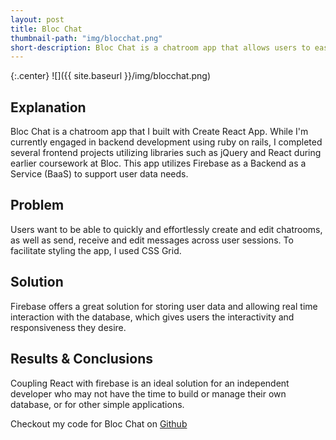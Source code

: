 ```yaml
---
layout: post
title: Bloc Chat
thumbnail-path: "img/blocchat.png"
short-description: Bloc Chat is a chatroom app that allows users to easily manage chatrooms and send and receive messages in real time.
---
```


{:.center}
![]({{ site.baseurl }}/img/blocchat.png)

## Explanation
Bloc Chat is a chatroom app that I built with Create React App. While I'm currently engaged in backend development using ruby on rails, I completed several frontend projects utilizing libraries such as jQuery and React during earlier coursework at Bloc. This app utilizes Firebase as a Backend as a Service (BaaS) to support user data needs.

## Problem
Users want to be able to quickly and effortlessly create and edit chatrooms, as well as send, receive and edit messages across user sessions. To facilitate styling the app, I used CSS Grid.

## Solution
Firebase offers a great solution for storing user data and allowing real time interaction with the database, which gives users the interactivity and responsiveness they desire.

## Results & Conclusions
Coupling React with firebase is an ideal solution for an independent developer who may not have the time to build or manage their own database, or for other simple applications.

Checkout my code for Bloc Chat on [Github](https://github.com/cheneyshreve/bloc-chat-react)
